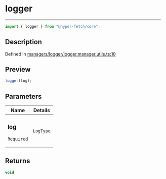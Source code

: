 # logger

<div class="api-docs__separator">

---

</div><div class="api-docs__import">

```ts
import { logger } from "@hyper-fetch/core";
```

</div><div class="api-docs__section">

## Description

</div><div class="api-docs__description"><span class="api-docs__do-not-parse">

</span></div><p class="api-docs__definition">

Defined in
[managers/logger/logger.manager.utils.ts:10](https://github.com/BetterTyped/hyper-fetch/blob/3fe127e9/packages/core/src/managers/logger/logger.manager.utils.ts#L10)

</p><div class="api-docs__section">

## Preview

</div><div class="api-docs__preview fn">

```ts
logger(log);
```

</div><div class="api-docs__section">

## Parameters

</div>
<div class="api-docs__parameters">
<table>
<thead><tr><th>Name</th><th>Details</th></tr></thead>
<tbody><tr param-data="log"><td class="api-docs__param-name required">

### log

`Required`

</td><td class="api-docs__param-type">

`LogType`

</td></tr></tbody></table></div><div class="api-docs__section">

## Returns

</div><div class="api-docs__returns">

```ts
void
```

</div>
